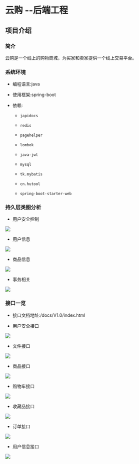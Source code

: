 # 云购	--后端工程



## 项目介绍



### 简介

云购是一个线上的购物商城，为买家和卖家提供一个线上交易平台。



### 系统环境

- 编程语言:java

- 使用框架:spring-boot

- 依赖:

  - ```
    japidocs
    ```

  - ```
    redis
    ```

  - ```
    pagehelper
    ```

  - ```
    lombok
    ```

  - ```
    java-jwt
    ```

  - ```
    mysql
    ```

  - ```
    tk.mybatis
    ```

  - ```
    cn.hutool
    ```

  - ```
    spring-boot-starter-web
    ```



### 持久层类图分析

- 用户安全控制

![](/img-folder/image-20220309195010507.png)





- 用户信息

![](/img-folder/image-20220309195109706.png)





- 商品信息

![](/img-folder/image-20220309195211463.png)





- 事务相关

![](/img-folder/image-20220309195315403.png)







### 接口一览

- 接口文档地址:/docs/V1.0/index.html

- 用户安全接口

![](/img-folder/image-20220309195525329.png)

- 文件接口

![](/img-folder/image-20220309195714120.png)

- 商品接口

![](/img-folder/image-20220309195811873.png)

- 购物车接口

![](/img-folder/image-20220309195842359.png)

- 收藏品接口

![](/img-folder/image-20220309195853740.png)

- 订单接口

![](/img-folder/image-20220309195905654.png)

- 用户信息接口

![](/img-folder/image-20220309195926704.png)

